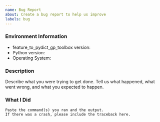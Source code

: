 ```yaml
---
name: Bug Report
about: Create a bug report to help us improve
labels: bug
---
```


<!-- Please search existing issues to avoid creating duplicates. -->

### Environment Information

-   feature_to_pydict_gp_toolbox version:
-   Python version:
-   Operating System:

### Description

Describe what you were trying to get done.
Tell us what happened, what went wrong, and what you expected to happen.

### What I Did

```
Paste the command(s) you ran and the output.
If there was a crash, please include the traceback here.
```
